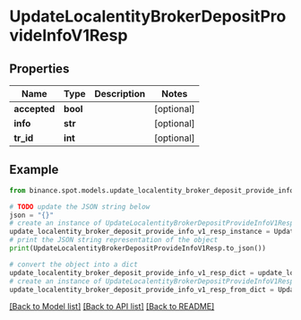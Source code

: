 # UpdateLocalentityBrokerDepositProvideInfoV1Resp


## Properties

Name | Type | Description | Notes
------------ | ------------- | ------------- | -------------
**accepted** | **bool** |  | [optional] 
**info** | **str** |  | [optional] 
**tr_id** | **int** |  | [optional] 

## Example

```python
from binance.spot.models.update_localentity_broker_deposit_provide_info_v1_resp import UpdateLocalentityBrokerDepositProvideInfoV1Resp

# TODO update the JSON string below
json = "{}"
# create an instance of UpdateLocalentityBrokerDepositProvideInfoV1Resp from a JSON string
update_localentity_broker_deposit_provide_info_v1_resp_instance = UpdateLocalentityBrokerDepositProvideInfoV1Resp.from_json(json)
# print the JSON string representation of the object
print(UpdateLocalentityBrokerDepositProvideInfoV1Resp.to_json())

# convert the object into a dict
update_localentity_broker_deposit_provide_info_v1_resp_dict = update_localentity_broker_deposit_provide_info_v1_resp_instance.to_dict()
# create an instance of UpdateLocalentityBrokerDepositProvideInfoV1Resp from a dict
update_localentity_broker_deposit_provide_info_v1_resp_from_dict = UpdateLocalentityBrokerDepositProvideInfoV1Resp.from_dict(update_localentity_broker_deposit_provide_info_v1_resp_dict)
```
[[Back to Model list]](../README.md#documentation-for-models) [[Back to API list]](../README.md#documentation-for-api-endpoints) [[Back to README]](../README.md)


